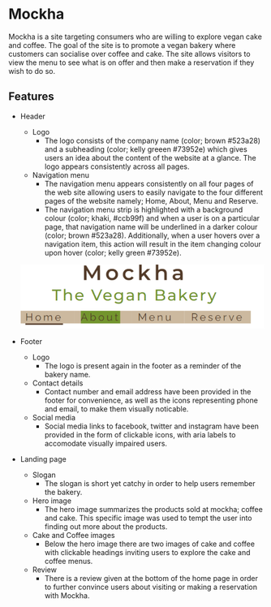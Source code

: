 # Mockha

Mockha is a site targeting consumers who are willing to explore vegan cake and coffee. The goal of the site is to promote a vegan bakery where customers can socialise over coffee and cake. The site allows visitors to view the menu to see what is on offer and then make a reservation if they wish to do so.

## Features 

* Header
    * Logo
        * The logo consists of the company name (color; brown #523a28) and a subheading (color; kelly greeen #73952e) which gives users an idea about the content of the website at a glance. The logo appears consistently across all pages.
    * Navigation menu 
        * The navigation menu appears consistently on all four pages of the web site allowing users to easily navigate to the four different pages of the website namely; Home, About, Menu and Reserve.
        * The navigation menu strip is highlighted with a background colour (color; khaki, #ccb99f) and when a user is on a particular page, that navigation name will be underlined in a darker colour (color; brown #523a28). Additionally, when a user hovers over a navigation item, this action will result in the item changing colour upon hover (color; kelly green #73952e). 



   ![Logo and navigation menu](assets/readme_img/logo-and-navigation-menu.png)



* Footer 
    * Logo
        * The logo is present again in the footer as a reminder of the bakery name.
    * Contact details
        * Contact number and email address have been provided in the footer for convenience, as well as the icons representing phone and email, to make them visually noticable.
    * Social media 
        * Social media links to facebook, twitter and instagram have been provided in the form of clickable icons, with aria labels to accomodate visually impaired users. 

* Landing page 
    * Slogan 
        * The slogan is short yet catchy in order to help users remember the bakery. 
    * Hero image 
        *   The hero image summarizes the products sold at mockha; coffee and cake. This specific image was used to tempt the user into finding out more about the products. 
    * Cake and Coffee images
        * Below the hero image there are two images of cake and coffee with clickable headings inviting users to explore the cake and coffee menus.
    * Review 
        * There is a review given at the bottom of the home page in order to further convince users about visiting or making a reservation with Mockha.

